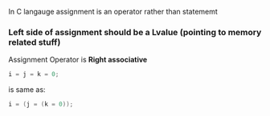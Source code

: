 In C langauge assignment is an operator rather than statememt

### Left side of assignment should be a Lvalue (pointing to memory related stuff)

Assignment Operator is **Right associative**
```c
i = j = k = 0;
```
is same as:
```c
i = (j = (k = 0));
```

